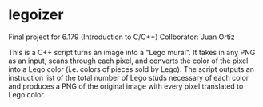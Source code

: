 # legoizer

Final project for 6.179 (Introduction to C/C++)
Collborator: Juan Ortiz

This is a C++ script turns an image into a "Lego mural". It takes in any PNG as an input, scans through each pixel, and converts the color of the pixel into a Lego color (i.e. colors of pieces sold by Lego). The script outputs an instruction list of the total number of Lego studs necessary of each color and produces a PNG of the original image with every pixel translated to Lego color.
